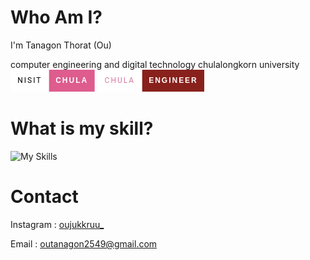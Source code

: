 # Who Am I?
I'm Tanagon Thorat (Ou)

computer engineering and digital technology chulalongkorn university
<svg xmlns="http://www.w3.org/2000/svg" width="134.66667556762695" height="35" viewBox="0 0 134.66667556762695 35"><rect width="61.66667175292969" height="35" fill="#ffffff"/><rect x="61.66667175292969" width="73.00000381469727" height="35" fill="#de5c8e"/><text x="30.833335876464844" y="21.5" font-size="12" font-family="'Roboto', sans-serif" fill="#000000" text-anchor="middle" letter-spacing="2">NISIT</text><text x="98.16667366027832" y="21.5" font-size="12" font-family="'Montserrat', sans-serif" fill="#ffffff" text-anchor="middle" font-weight="900" letter-spacing="2">CHULA</text></svg>
<svg xmlns="http://www.w3.org/2000/svg" width="171.33333206176758" height="35" viewBox="0 0 171.33333206176758 35"><rect width="71.66666793823242" height="35" fill="#ffffff"/><rect x="71.66666793823242" width="99.66666412353516" height="35" fill="#88211c"/><text x="35.83333396911621" y="21.5" font-size="12" font-family="'Roboto', sans-serif" fill="#d77aa3" text-anchor="middle" letter-spacing="2">CHULA</text><text x="121.5" y="21.5" font-size="12" font-family="'Montserrat', sans-serif" fill="#ffffff" text-anchor="middle" font-weight="900" letter-spacing="2">ENGINEER</text></svg>

# What is my skill?
![My Skills](https://skillicons.dev/icons?i=cpp,c,python)

# Contact
Instagram : [oujukkruu_](https://www.instagram.com/oujukkruu_/) 

Email : outanagon2549@gmail.com



